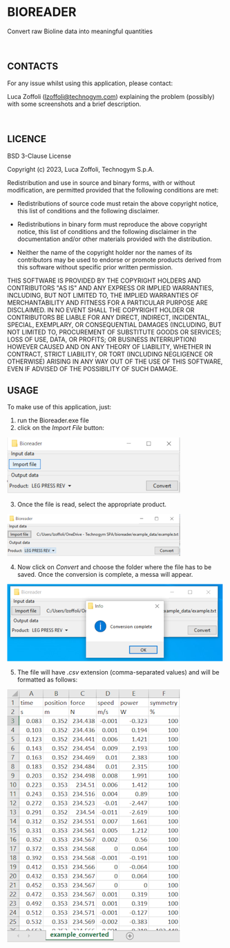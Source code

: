 # BIOREADER

Convert raw Bioline data into meaningful quantities

<br>

## CONTACTS

For any issue whilst using this application, please contact:

Luca Zoffoli ([lzoffoli@technogym.com](lzoffoli@technogym.com)) explaining the problem (possibly) with some screenshots and a brief description.

<br>

## LICENCE

BSD 3-Clause License

Copyright (c) 2023, Luca Zoffoli, Technogym S.p.A.

Redistribution and use in source and binary forms, with or without
modification, are permitted provided that the following conditions are met:

* Redistributions of source code must retain the above copyright notice, this
  list of conditions and the following disclaimer.

* Redistributions in binary form must reproduce the above copyright notice,
  this list of conditions and the following disclaimer in the documentation
  and/or other materials provided with the distribution.

* Neither the name of the copyright holder nor the names of its
  contributors may be used to endorse or promote products derived from
  this software without specific prior written permission.

THIS SOFTWARE IS PROVIDED BY THE COPYRIGHT HOLDERS AND CONTRIBUTORS "AS IS" AND ANY EXPRESS OR IMPLIED WARRANTIES, INCLUDING, BUT NOT LIMITED TO, THE IMPLIED WARRANTIES OF MERCHANTABILITY AND FITNESS FOR A PARTICULAR PURPOSE ARE DISCLAIMED. IN NO EVENT SHALL THE COPYRIGHT HOLDER OR CONTRIBUTORS BE LIABLE FOR ANY DIRECT, INDIRECT, INCIDENTAL, SPECIAL, EXEMPLARY, OR CONSEQUENTIAL DAMAGES (INCLUDING, BUT NOT LIMITED TO, PROCUREMENT OF SUBSTITUTE GOODS OR SERVICES; LOSS OF USE, DATA, OR PROFITS; OR BUSINESS INTERRUPTION) HOWEVER CAUSED AND ON ANY THEORY OF LIABILITY, WHETHER IN CONTRACT, STRICT LIABILITY, OR TORT (INCLUDING NEGLIGENCE OR OTHERWISE) ARISING IN ANY WAY OUT OF THE USE OF THIS SOFTWARE, EVEN IF ADVISED OF THE POSSIBILITY OF SUCH DAMAGE.


## USAGE

To make use of this application, just:
1. run the Bioreader.exe file
2. click on the *Import File* button:

![](assets/input_view.png)

3. Once the file is read, select the appropriate product.

![](assets/select_product.png)


4. Now click on *Convert* and choose the folder where the file has to be saved. Once the conversion is complete, a messa will appear.

![](assets/conversion_complete.png)

5. The file will have *.csv* extension (comma-separated values) and will be formatted as follows:

![](assets/example_file.png)
